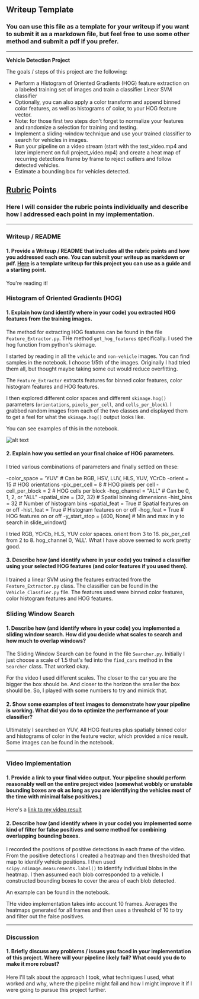 ## Writeup Template
### You can use this file as a template for your writeup if you want to submit it as a markdown file, but feel free to use some other method and submit a pdf if you prefer.

---

**Vehicle Detection Project**

The goals / steps of this project are the following:

* Perform a Histogram of Oriented Gradients (HOG) feature extraction on a labeled training set of images and train a classifier Linear SVM classifier
* Optionally, you can also apply a color transform and append binned color features, as well as histograms of color, to your HOG feature vector. 
* Note: for those first two steps don't forget to normalize your features and randomize a selection for training and testing.
* Implement a sliding-window technique and use your trained classifier to search for vehicles in images.
* Run your pipeline on a video stream (start with the test_video.mp4 and later implement on full project_video.mp4) and create a heat map of recurring detections frame by frame to reject outliers and follow detected vehicles.
* Estimate a bounding box for vehicles detected.

[//]: # (Image References)
[image1]: ./examples/car_not_car.png
[image2]: ./examples/HOG_example.jpg
[image3]: ./examples/sliding_windows.jpg
[image4]: ./examples/sliding_window.jpg
[image5]: ./examples/bboxes_and_heat.png
[image6]: ./examples/labels_map.png
[image7]: ./examples/output_bboxes.png
[video1]: ./project_video.mp4

## [Rubric](https://review.udacity.com/#!/rubrics/513/view) Points
### Here I will consider the rubric points individually and describe how I addressed each point in my implementation.  

---
### Writeup / README

#### 1. Provide a Writeup / README that includes all the rubric points and how you addressed each one.  You can submit your writeup as markdown or pdf.  [Here](https://github.com/udacity/CarND-Vehicle-Detection/blob/master/writeup_template.md) is a template writeup for this project you can use as a guide and a starting point.  

You're reading it!

### Histogram of Oriented Gradients (HOG)

#### 1. Explain how (and identify where in your code) you extracted HOG features from the training images.

The method for extracting HOG features can be found in the file `Feature_Extractor.py`.  THe method `get_hog_features` specifically.  I used the hog function from python's skimage.

I started by reading in all the `vehicle` and `non-vehicle` images.  You can find samples in the notebook.  I choose 1/5th of the images.  Originally I had tried them all, but thought maybe taking some out would reduce overfitting.  

The `Feature_Extractor` extracts features for binned color features, color histogram features and HOG features.

I then explored different color spaces and different `skimage.hog()` parameters (`orientations`, `pixels_per_cell`, and `cells_per_block`).  I grabbed random images from each of the two classes and displayed them to get a feel for what the `skimage.hog()` output looks like.

You can see examples of this in the notebook.


![alt text][image2]

#### 2. Explain how you settled on your final choice of HOG parameters.

I tried various combinations of parameters and finally settled on these:

-color_space = 'YUV' # Can be RGB, HSV, LUV, HLS, YUV, YCrCb
-orient = 15  # HOG orientations
-pix_per_cell = 8 # HOG pixels per cell
-cell_per_block = 2 # HOG cells per block
-hog_channel = "ALL" # Can be 0, 1, 2, or "ALL"
-spatial_size = (32, 32) # Spatial binning dimensions
-hist_bins = 32    # Number of histogram bins
-spatial_feat = True # Spatial features on or off
-hist_feat = True # Histogram features on or off
-hog_feat = True # HOG features on or off
-y_start_stop = [400, None] # Min and max in y to search in slide_window()

I tried RGB, YCrCb, HLS, YUV color spaces.  orient from 3 to 16.  pix_per_cell from 2 to 8. hog_channel 0, 'ALL'.  What I have above seemed to work pretty good.

#### 3. Describe how (and identify where in your code) you trained a classifier using your selected HOG features (and color features if you used them).

I trained a linear SVM using the features extracted from the `Feature_Extractor.py` class.  The classifier can be found in the `Vehicle_Classfier.py` file.  The features used were binned color features, color histogram features and HOG features.

### Sliding Window Search

#### 1. Describe how (and identify where in your code) you implemented a sliding window search.  How did you decide what scales to search and how much to overlap windows?

The Sliding Window Search can be found in the file `Searcher.py`.  Initially I just choose a scale of 1.5 that's fed into the `find_cars` method in the `Searcher` class.  That worked okay.

For the video I used different scales.  The closer to the car you are the bigger the box should be.  And closer to the horizon the smaller the box should be.  So, I played with some numbers to try and mimick that.

#### 2. Show some examples of test images to demonstrate how your pipeline is working.  What did you do to optimize the performance of your classifier?

Ultimately I searched on YUV, All HOG features plus spatially binned color and histograms of color in the feature vector, which provided a nice result.  Some images can be found in the notebook.


---

### Video Implementation

#### 1. Provide a link to your final video output.  Your pipeline should perform reasonably well on the entire project video (somewhat wobbly or unstable bounding boxes are ok as long as you are identifying the vehicles most of the time with minimal false positives.)
Here's a [link to my video result](./video_output/bbox_video.mp4)


#### 2. Describe how (and identify where in your code) you implemented some kind of filter for false positives and some method for combining overlapping bounding boxes.

I recorded the positions of positive detections in each frame of the video.  From the positive detections I created a heatmap and then thresholded that map to identify vehicle positions.  I then used `scipy.ndimage.measurements.label()` to identify individual blobs in the heatmap.  I then assumed each blob corresponded to a vehicle.  I constructed bounding boxes to cover the area of each blob detected.  

An example can be found in the notebook.


THe video implementation takes into account 10 frames. Averages the heatmaps generated for all frames and then uses a threshold of 10 to try and filter out the false positives.



---

### Discussion

#### 1. Briefly discuss any problems / issues you faced in your implementation of this project.  Where will your pipeline likely fail?  What could you do to make it more robust?

Here I'll talk about the approach I took, what techniques I used, what worked and why, where the pipeline might fail and how I might improve it if I were going to pursue this project further.  


